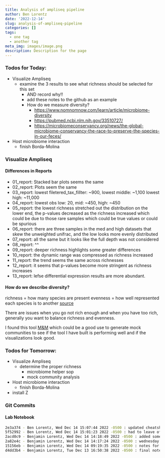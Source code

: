 ```yaml
---
title: Analysis of ampliseq pipeline
author: Ben Lorentz
date: '2022-12-14'
slug: analysis-of-ampliseq-pipeline
categories: []
tags:
  - one tag
  - another tag
meta_img: images/image.png
description: Description for the page
---
```


### Todos for Today:

- Visualize Ampliseq 
  - examine the 3 results to see what richness should be selected for this set
    - AND record why!!
    - add these notes to the github as an example
    - How do we measure diversity?
      - https://www.nomnomnow.com/learn/article/microbiome-diversity
      - https://pubmed.ncbi.nlm.nih.gov/33510727/
      - https://microbiomeconservancy.org/news/the-global-microbiome-conservancy-the-race-to-preserve-the-species-in-our-feces/
- Host microbiome interaction
  - finish Borda-Molina
  
### Visualize Ampliseq

#### Differences in Reports

- 01_report: Stacked bar plots seems the same
- 02_report: Plots seem the same
- 03_report: lowest filetered_tax_fillter: ~900, lowest middle: ~1,100 lowest high: ~11,000
- 04_report: lowest obs low: 20, mid: ~450, high: ~450 
- 05_report: the lowest richness stretched out the distribution on the lower end, the p-values decreased as the richness increased which could be due to those rare samples which could be true values or could be spurious
- 06_report: there are three samples in the med and high datasets that skew the unweighted unifrac, and the low looks more evenly distributed 
- 07_report: all the same but it looks like the full depth was not considered
- 08_report: ^^
- 09_report: deeper richness highlights some greater differences
- 10_report: the dynamic range was compressed as richness increased
- 11_report: the trend seems the same across richnesses
- 12_report: it seems that p-values become more stringent as richness increases
- 13_report: lefse differential expression results are more abundant. 

#### How do we describe diversity?

richness = how many species are present
evenness = how well represented each species is to another
[source](https://www.nomnomnow.com/learn/article/microbiome-diversity)

There are issues when you go not rich enough and when you have too rich, generally you want to balance richness and evenness. 

I found this tool [M&M](https://github.com/ggnatalia/MMs) which could be a good use to generate mock communities to see if the tool I have built is performing well and if the visualizations look good. 

### Todos for Tomorrow:

- Visualize Ampliseq 
  - determine the proper richness
    - microbiome helper sop
    - mock community analysis
- Host microbiome interaction
  - finish Borda-Molina
- install Z

### Git Commits

#### Lab Notebook

```bash
2e3a374 - Ben Lorentz, Wed Dec 14 15:07:44 2022 -0500 : updated cheatsheet with ubuntu command
5f52992 - Ben Lorentz, Wed Dec 14 15:01:23 2022 -0500 : had to leave office since no wifi
2acd0c9 - Benjamin Lorentz, Wed Dec 14 14:18:49 2022 -0500 : added some links to research
2a82e4c - Benjamin Lorentz, Wed Dec 14 14:17:24 2022 -0500 : wednesday update with differences in report
15156eb - Benjamin Lorentz, Wed Dec 14 09:19:35 2022 -0500 : notes for wednesday
d4dd3b4 - Benjamin Lorentz, Tue Dec 13 16:50:38 2022 -0500 : final notes for tuesday
```


